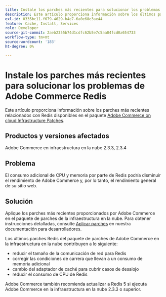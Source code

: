 ```yaml
---
title: Instale los parches más recientes para solucionar los problemas de Adobe Commerce Redis
description: Este artículo proporciona información sobre los últimos parches relacionados con Redis disponibles en el paquete [Adobe Commerce on cloud Infrastructure Patches](https://experienceleague.adobe.com/en/docs/commerce-cloud-service/user-guide/develop/upgrade/apply-patches).
exl-id: 0335bc11-f679-4629-b4e7-6a0e68c3ae44
feature: Cache, Install, Services
role: Developer
source-git-commit: 2aeb2355b74d1cdfc62b5e7c5aa04fcd0a654733
workflow-type: tm+mt
source-wordcount: '183'
ht-degree: 0%

---
```


# Instale los parches más recientes para solucionar los problemas de Adobe Commerce Redis

Este artículo proporciona información sobre los parches más recientes relacionados con Redis disponibles en el paquete [Adobe Commerce on cloud Infrastructure Patches](https://experienceleague.adobe.com/en/docs/commerce-cloud-service/user-guide/develop/upgrade/apply-patches).

## Productos y versiones afectados

Adobe Commerce en infraestructura en la nube 2.3.3, 2.3.4

## Problema

El consumo adicional de CPU y memoria por parte de Redis podría disminuir el rendimiento de Adobe Commerce y, por lo tanto, el rendimiento general de su sitio web.

## Solución

Aplique los parches más recientes proporcionados por Adobe Commerce en el paquete de parches de la infraestructura en la nube. Para obtener instrucciones detalladas, consulte [Aplicar parches](https://experienceleague.adobe.com/en/docs/commerce-cloud-service/user-guide/develop/upgrade/apply-patches) en nuestra documentación para desarrolladores.

Los últimos parches Redis del paquete de parches de Adobe Commerce en la infraestructura en la nube contribuyen a lo siguiente:

* reducir el tamaño de la comunicación de red para Redis
* corregir las condiciones de carrera que llevan a un consumo de memoria adicional
* cambio del adaptador de caché para cubrir casos de desalojo
* reducir el consumo de CPU de Redis

Adobe Commerce también recomienda actualizar a Redis 5 si ejecuta Adobe Commerce en la infraestructura en la nube 2.3.3 o superior.

